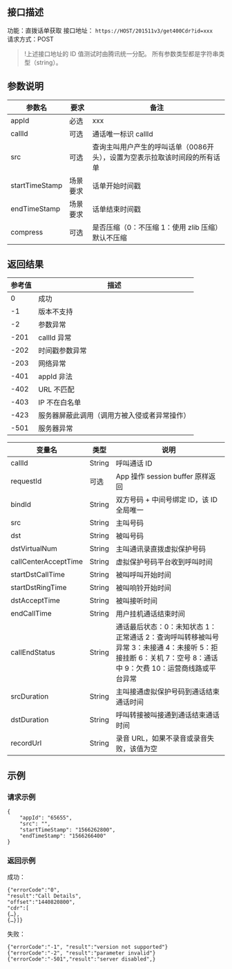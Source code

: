 ## 接口描述

功能：直拨话单获取
接口地址： `https://HOST/201511v3/get400Cdr?id=xxx`  
请求方式：POST

>!上述接口地址的 ID 值测试时由腾讯统一分配。
所有参数类型都是字符串类型（string）。

## 参数说明
| 参数名 | 要求 | 备注 |
|---------|---------|------------|
| appId | 必选 | xxx |
| callId | 可选 | 通话唯一标识 callId |
| src | 可选 | 查询主叫用户产生的呼叫话单（0086开头），设置为空表示拉取该时间段的所有话单 |
| startTimeStamp | 场景要求 | 话单开始时间戳 |
| endTimeStamp | 场景要求 | 话单结束时间戳 |
| compress | 可选 | 是否压缩（0：不压缩  1：使用 zlib 压缩）默认不压缩 |

## 返回结果
| 参考值 | 描述 |
|---------|---------|
| 0 | 成功 |
| -1 | 版本不支持 |
| -2 | 参数异常 |
| -201 | callId 异常 |
| -202 | 时间戳参数异常 |
| -203 | 网络异常 |
| -401 | appId 非法 |
| -402 | URL 不匹配 |
| -403 | IP 不在白名单 |
| -423 | 服务器屏蔽此调用（调用方被入侵或者异常操作） |
| -501 | 服务器异常 |


| 变量名 | 类型 | 说明 |
|---------|---------|------------|
| callId | String | 呼叫通话 ID |
| requestId | 可选 | App 操作 session buffer 原样返回 |
| bindId | String | 双方号码 + 中间号绑定 ID，该 ID 全局唯一 |
| src | String | 主叫号码 |
| dst | String | 被叫号码 |
| dstVirtualNum | String | 主叫通讯录直拨虚拟保护号码 |
| callCenterAcceptTime | String | 虚拟保护号码平台收到呼叫时间 |
| startDstCallTime | String | 被叫呼叫开始时间 |
| startDstRingTime | String | 被叫响铃开始时间 |
| dstAcceptTime | String | 被叫接听时间 |
| endCallTime | String | 用户挂机通话结束时间 |
| callEndStatus | String | 通话最后状态：0：未知状态  1：正常通话  2：查询呼叫转移被叫号异常  3：未接通  4：未接听  5：拒接挂断  6：关机  7：空号  8：通话中  9：欠费  10：运营商线路或平台异常 |
| srcDuration | String | 主叫接通虚拟保护号码到通话结束通话时间 |
| dstDuration | String | 呼叫转接被叫接通到通话结束通话时间 |
| recordUrl | String | 录音 URL，如果不录音或录音失败，该值为空 |

## 示例
### 请求示例

```
{
    "appId": "65655", 
    "src": "", 
    "startTimeStamp": "1566262800", 
    "endTimeStamp": "1566266400"
}
```

### 返回示例
成功：
```
{"errorCode":"0",
"result":"Call Details",
"offset":"1440820800",
"cdr":[
{…},
{…}]}
```


失败：
```
{"errorCode":"-1", "result":"version not supported"}
{"errorCode":"-2", "result":"parameter invalid"}
{"errorCode":"-501","result":"server disabled",}
```
